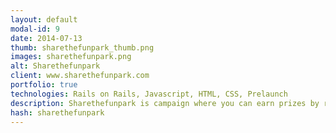 ```yaml
---
layout: default
modal-id: 9
date: 2014-07-13
thumb: sharethefunpark_thumb.png
images: sharethefunpark.png
alt: Sharethefunpark
client: www.sharethefunpark.com
portfolio: true
technologies: Rails on Rails, Javascript, HTML, CSS, Prelaunch
description: Sharethefunpark is campaign where you can earn prizes by referring people to the website. We used a open source code available for the campaign in Rails 3 and upgraded it to Rails 4 and made design changes. We also added more features on top of it.
hash: sharethefunpark
---
```

